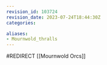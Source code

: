 ```yaml
---
revision_id: 103724
revision_date: 2023-07-24T18:44:30Z
categories:

aliases:
- Mournwold_thralls
---
```


#REDIRECT [[Mournwold Orcs]]